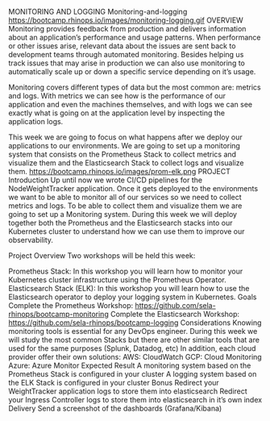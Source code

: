 MONITORING AND LOGGING
Monitoring-and-logging
https://bootcamp.rhinops.io/images/monitoring-logging.gif
OVERVIEW
Monitoring provides feedback from production and delivers information about an application’s performance and usage patterns. When performance or other issues arise, relevant data about the issues are sent back to development teams through automated monitoring. Besides helping us track issues that may arise in production we can also use monitoring to automatically scale up or down a specific service depending on it’s usage.

Monitoring covers different types of data but the most common are: metrics and logs. With metrics we can see how is the performance of our application and even the machines themselves, and with logs we can see exactly what is going on at the application level by inspecting the application logs.

This week we are going to focus on what happens after we deploy our applications to our environments. We are going to set up a monitoring system that consists on the Prometheus Stack to collect metrics and visualize them and the Elasticsearch Stack to collect logs and visualize them.
https://bootcamp.rhinops.io/images/prom-elk.png
PROJECT
Introduction
Up until now we wrote CI/CD pipelines for the NodeWeightTracker application. Once it gets deployed to the environments we want to be able to monitor all of our services so we need to collect metrics and logs. To be able to collect them and visualize them we are going to set up a Monitoring system. During this week we will deploy together both the Prometheus and the Elasticsearch stacks into our Kubernetes cluster to understand how we can use them to improve our observability.

Project Overview
Two workshops will be held this week:

Prometheus Stack: In this workshop you will learn how to monitor your Kubernetes cluster infrastructure using the Prometheus Operator.
Elasticsearch Stack (ELK): In this workshop you will learn how to use the Elasticsearch operator to deploy your logging system in Kubernetes.
Goals
Complete the Prometheus Workshop:
https://github.com/sela-rhinops/bootcamp-monitoring
Complete the Elasticsearch Workshop:
https://github.com/sela-rhinops/bootcamp-logging
Considerations
Knowing monitoring tools is essential for any DevOps engineer. During this week we will study the most common Stacks but there are other similar tools that are used for the same purposes (Splunk, Datadog, etc)
In addition, each cloud provider offer their own solutions:
AWS: CloudWatch
GCP: Cloud Monitoring
Azure: Azure Monitor
Expected Result
A monitoring system based on the Prometheus Stack is configured in your cluster
A logging system based on the ELK Stack is configured in your cluster
Bonus
Redirect your WeightTracker application logs to store them into elasticsearch
Redirect your Ingress Controller logs to store them into elasticsearch in it’s own index
Delivery
Send a screenshot of the dashboards (Grafana/Kibana)
